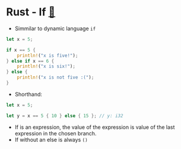 # Rust - If [&#128279;](https://doc.rust-lang.org/book/if.html)

- Simmilar to dynamic language `if`
```rust
let x = 5;

if x == 5 {
    println!("x is five!");
} else if x == 6 {
    println!("x is six!");
} else {
    println!("x is not five :(");
}
```
- Shorthand:
```rust
let x = 5;

let y = x == 5 { 10 } else { 15 }; // y: i32
```
- If is an expression, the value of the expression is value of the last expression in the chosen branch.
- If without an else is always `()`